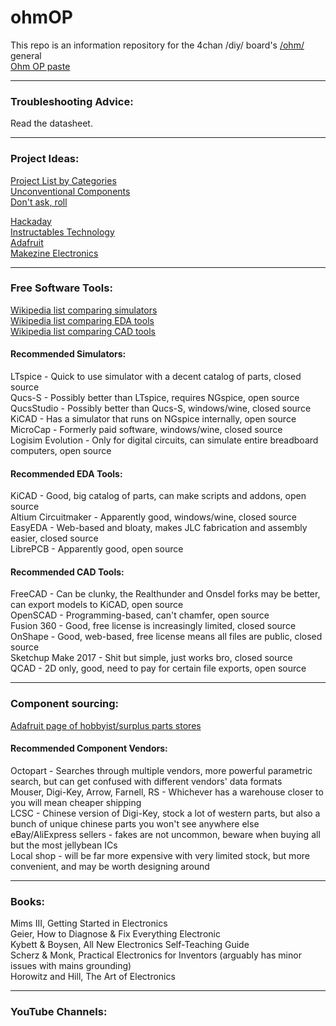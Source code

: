 # ohmOP
This repo is an information repository for the 4chan /diy/ board's [/ohm/](boards.4chan.org/diy/ohm) general <br>
[Ohm OP paste](paste.txt)

***
### Troubleshooting Advice:
Read the datasheet.

***
### Project Ideas:
[Project List by Categories](ProjectCategories.md) <br>
[Unconventional Components](Oddities.md) <br>
[Don't ask, roll](https://github.com/Rocheez/4chan-electronics-challenges/blob/master/list-of-challenges.png)

[Hackaday](https://hackaday.io) <br>
[Instructables Technology](https://instructables.com/tag/type-id/category-technology/) <br>
[Adafruit](https://adafruit.com) <br>
[Makezine Electronics](https://makezine.com/category/electronics/) <br>

***
### Free Software Tools:
[Wikipedia list comparing simulators](https://en.wikipedia.org/wiki/List_of_free_electronics_circuit_simulators) <br>
[Wikipedia list comparing EDA tools](https://en.wikipedia.org/wiki/Comparison_of_EDA_software) <br>
[Wikipedia list comparing CAD tools](https://en.wikipedia.org/wiki/Comparison_of_computer-aided_design_software)

#### Recommended Simulators:
LTspice - Quick to use simulator with a decent catalog of parts, closed source <br>
Qucs-S - Possibly better than LTspice, requires NGspice, open source <br>
QucsStudio - Possibly better than Qucs-S, windows/wine, closed source <br>
KiCAD - Has a simulator that runs on NGspice internally, open source <br>
MicroCap - Formerly paid software, windows/wine, closed source <br>
Logisim Evolution - Only for digital circuits, can simulate entire breadboard computers, open source <br>

#### Recommended EDA Tools:
KiCAD - Good, big catalog of parts, can make scripts and addons, open source <br>
Altium Circuitmaker - Apparently good, windows/wine, closed source <br>
EasyEDA - Web-based and bloaty, makes JLC fabrication and assembly easier, closed source <br>
LibrePCB - Apparently good, open source <br>

#### Recommended CAD Tools:
FreeCAD - Can be clunky, the Realthunder and Onsdel forks may be better, can export models to KiCAD, open source <br>
OpenSCAD - Programming-based, can't chamfer, open source <br>
Fusion 360 - Good, free license is increasingly limited, closed source <br>
OnShape - Good, web-based, free license means all files are public, closed source <br>
Sketchup Make 2017 - Shit but simple, just works bro, closed source <br>
QCAD - 2D only, good, need to pay for certain file exports, open source <br>

***
### Component sourcing:
[Adafruit page of hobbyist/surplus parts stores](https://ladyada.net/library/procure/hobbyist.html)

#### Recommended Component Vendors:
Octopart - Searches through multiple vendors, more powerful parametric search, but can get confused with different vendors' data formats <br>
Mouser, Digi-Key, Arrow, Farnell, RS - Whichever has a warehouse closer to you will mean cheaper shipping <br>
LCSC - Chinese version of Digi-Key, stock a lot of western parts, but also a bunch of unique chinese parts you won't see anywhere else <br>
eBay/AliExpress sellers - fakes are not uncommon, beware when buying all but the most jellybean ICs <br>
Local shop - will be far more expensive with very limited stock, but more convenient, and may be worth designing around <br>

***
### Books:
Mims III, Getting Started in Electronics <br>
Geier, How to Diagnose & Fix Everything Electronic <br>
Kybett & Boysen, All New Electronics Self-Teaching Guide <br>
Scherz & Monk, Practical Electronics for Inventors (arguably has minor issues with mains grounding) <br>
Horowitz and Hill, The Art of Electronics <br>

***
### YouTube Channels:
